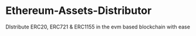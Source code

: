 # Ethereum-Assets-Distributor
DIstribute ERC20, ERC721 &amp; ERC1155 in the evm based blockchain with ease
